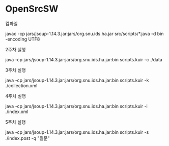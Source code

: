 # OpenSrcSW

컴파일

javac -cp jars/jsoup-1.14.3.jar:jars/org.snu.ids.ha.jar src/scripts/*.java -d bin -encoding UTF8

2주차 실행

java -cp jars/jsoup-1.14.3.jar:jars/org.snu.ids.ha.jar:bin scripts.kuir -c ./data

3주차 실행

java -cp jars/jsoup-1.14.3.jar:jars/org.snu.ids.ha.jar:bin scripts.kuir -k ./collection.xml

4주차 실행

java -cp jars/jsoup-1.14.3.jar:jars/org.snu.ids.ha.jar:bin scripts.kuir -i ./index.xml

5주차 실행

java -cp jars/jsoup-1.14.3.jar:jars/org.snu.ids.ha.jar:bin scripts.kuir -s ./index.post -q "질문"
